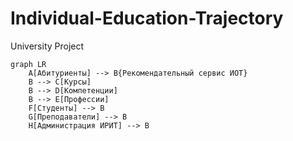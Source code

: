 # Individual-Education-Trajectory
University Project
```mermaid
graph LR
    A[Абитуриенты] --> B{Рекомендательный сервис ИОТ}
    B --> C[Курсы]
    B --> D[Компетенции]
    B --> E[Профессии]
    F[Студенты] --> B
    G[Преподаватели] --> B
    H[Администрация ИРИТ] --> B
```
